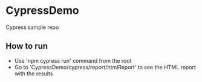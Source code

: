 # CypressDemo
Cypress sample repo

## How to run

- Use 'npm cypress run' command from the root
- Go to 'CypressDemo/cypress/report/htmlReport' to see the HTML report with the results
